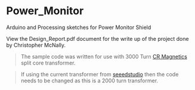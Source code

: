 Power_Monitor
=============

Arduino and Processing sketches for Power Monitor Shield

View the Design_Report.pdf document for the write up of the project done by Christopher McNally.

>The sample code was written for use with 3000 Turn [CR Magnetics](http://www.crmagnetics.com/Products/CR3100-Series-P75.aspx) split core transformer. 

>If using the current transformer from [seeedstudio](http://www.seeedstudio.com/depot/Noninvasive-AC-Current-Sensor-100A-max-p-547.html?cPath=25_28) then the code needs to be changed as this is a 2000 turn transformer.
